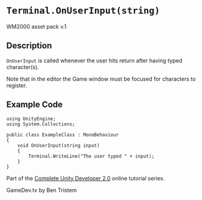 # `Terminal.OnUserInput(string)`
WM2000 asset pack v.1

## Description
`OnUserInput` is called whenever the user hits return after having typed character(s).

Note that in the editor the Game window must be focused for characters to register.

## Example Code

	using UnityEngine;
	using System.Collections;

	public class ExampleClass : MonoBehaviour
	{
		void OnUserInput(string input)
		{
			Terminal.WriteLine("The user typed " + input);
		}
	}

Part of the [Complete Unity Developer 2.0](https://www.udemy.com/unitycourse2) online tutorial series.

GameDev.tv by Ben Tristem

